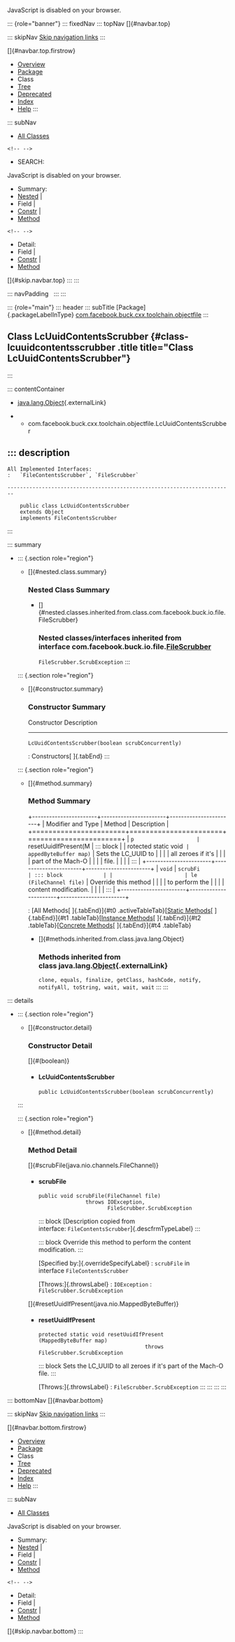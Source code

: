 <div>

JavaScript is disabled on your browser.

</div>

::: {role="banner"}
::: fixedNav
::: topNav
[]{#navbar.top}

::: skipNav
[Skip navigation links](#skip.navbar.top "Skip navigation links")
:::

[]{#navbar.top.firstrow}

-   [Overview](../../../../../../index.html)
-   [Package](package-summary.html)
-   Class
-   [Tree](package-tree.html)
-   [Deprecated](../../../../../../deprecated-list.html)
-   [Index](../../../../../../index-all.html)
-   [Help](../../../../../../help-doc.html)
:::

::: subNav
-   [All Classes](../../../../../../allclasses.html)

```{=html}
<!-- -->
```
-   SEARCH:

<div>

<div>

JavaScript is disabled on your browser.

</div>

</div>

<div>

-   Summary: 
-   [Nested](#nested.class.summary) \| 
-   Field \| 
-   [Constr](#constructor.summary) \| 
-   [Method](#method.summary)

```{=html}
<!-- -->
```
-   Detail: 
-   Field \| 
-   [Constr](#constructor.detail) \| 
-   [Method](#method.detail)

</div>

[]{#skip.navbar.top}
:::
:::

::: navPadding
 
:::
:::

::: {role="main"}
::: header
::: subTitle
[Package]{.packageLabelInType} [com.facebook.buck.cxx.toolchain.objectfile](package-summary.html)
:::

## Class LcUuidContentsScrubber {#class-lcuuidcontentsscrubber .title title="Class LcUuidContentsScrubber"}
:::

::: contentContainer
-   [java.lang.Object](http://docs.oracle.com/javase/7/docs/api/java/lang/Object.html?is-external=true "class or interface in java.lang"){.externalLink}

-   -   com.facebook.buck.cxx.toolchain.objectfile.LcUuidContentsScrubber

::: description
-   

    All Implemented Interfaces:
    :   `FileContentsScrubber`, `FileScrubber`

    ------------------------------------------------------------------------

        public class LcUuidContentsScrubber
        extends Object
        implements FileContentsScrubber
:::

::: summary
-   ::: {.section role="region"}
    -   []{#nested.class.summary}

        ### Nested Class Summary

        -   []{#nested.classes.inherited.from.class.com.facebook.buck.io.file.FileScrubber}

            ### Nested classes/interfaces inherited from interface com.facebook.buck.io.file.[FileScrubber](../../../io/file/FileScrubber.html "interface in com.facebook.buck.io.file")

            `FileScrubber.ScrubException`
    :::

    ::: {.section role="region"}
    -   []{#constructor.summary}

        ### Constructor Summary

          Constructor                                           Description
          ----------------------------------------------------- -------------
          `LcUuidContentsScrubber​(boolean scrubConcurrently)`    

          : Constructors[ ]{.tabEnd}
    :::

    ::: {.section role="region"}
    -   []{#method.summary}

        ### Method Summary

        +-----------------------+-----------------------+-----------------------+
        | Modifier and Type     | Method                | Description           |
        +=======================+=======================+=======================+
        | `p                    | `resetUuidIfPresent​(M | ::: block             |
        | rotected static void` | appedByteBuffer map)` | Sets the LC_UUID to   |
        |                       |                       | all zeroes if it\'s   |
        |                       |                       | part of the Mach-O    |
        |                       |                       | file.                 |
        |                       |                       | :::                   |
        +-----------------------+-----------------------+-----------------------+
        | `void`                | `scrubFi              | ::: block             |
        |                       | le​(FileChannel file)` | Override this method  |
        |                       |                       | to perform the        |
        |                       |                       | content modification. |
        |                       |                       | :::                   |
        +-----------------------+-----------------------+-----------------------+

        : [All Methods[ ]{.tabEnd}]{#t0 .activeTableTab}[[Static
        Methods](javascript:show(1);)[ ]{.tabEnd}]{#t1
        .tableTab}[[Instance
        Methods](javascript:show(2);)[ ]{.tabEnd}]{#t2
        .tableTab}[[Concrete
        Methods](javascript:show(8);)[ ]{.tabEnd}]{#t4 .tableTab}

        -   []{#methods.inherited.from.class.java.lang.Object}

            ### Methods inherited from class java.lang.[Object](http://docs.oracle.com/javase/7/docs/api/java/lang/Object.html?is-external=true "class or interface in java.lang"){.externalLink}

            `clone, equals, finalize, getClass, hashCode, notify, notifyAll, toString, wait, wait, wait`
    :::
:::

::: details
-   ::: {.section role="region"}
    -   []{#constructor.detail}

        ### Constructor Detail

        []{#<init>(boolean)}

        -   #### LcUuidContentsScrubber

                public LcUuidContentsScrubber​(boolean scrubConcurrently)
    :::

    ::: {.section role="region"}
    -   []{#method.detail}

        ### Method Detail

        []{#scrubFile(java.nio.channels.FileChannel)}

        -   #### scrubFile

            ``` methodSignature
            public void scrubFile​(FileChannel file)
                           throws IOException,
                                  FileScrubber.ScrubException
            ```

            ::: block
            [Description copied from
            interface: `FileContentsScrubber`]{.descfrmTypeLabel}
            :::

            ::: block
            Override this method to perform the content modification.
            :::

            [Specified by:]{.overrideSpecifyLabel}
            :   `scrubFile` in interface `FileContentsScrubber`

            [Throws:]{.throwsLabel}
            :   `IOException`
            :   `FileScrubber.ScrubException`

        []{#resetUuidIfPresent(java.nio.MappedByteBuffer)}

        -   #### resetUuidIfPresent

            ``` methodSignature
            protected static void resetUuidIfPresent​(MappedByteBuffer map)
                                              throws FileScrubber.ScrubException
            ```

            ::: block
            Sets the LC_UUID to all zeroes if it\'s part of the Mach-O
            file.
            :::

            [Throws:]{.throwsLabel}
            :   `FileScrubber.ScrubException`
    :::
:::
:::
:::

::: bottomNav
[]{#navbar.bottom}

::: skipNav
[Skip navigation links](#skip.navbar.bottom "Skip navigation links")
:::

[]{#navbar.bottom.firstrow}

-   [Overview](../../../../../../index.html)
-   [Package](package-summary.html)
-   Class
-   [Tree](package-tree.html)
-   [Deprecated](../../../../../../deprecated-list.html)
-   [Index](../../../../../../index-all.html)
-   [Help](../../../../../../help-doc.html)
:::

::: subNav
-   [All Classes](../../../../../../allclasses.html)

<div>

<div>

JavaScript is disabled on your browser.

</div>

</div>

<div>

-   Summary: 
-   [Nested](#nested.class.summary) \| 
-   Field \| 
-   [Constr](#constructor.summary) \| 
-   [Method](#method.summary)

```{=html}
<!-- -->
```
-   Detail: 
-   Field \| 
-   [Constr](#constructor.detail) \| 
-   [Method](#method.detail)

</div>

[]{#skip.navbar.bottom}
:::
